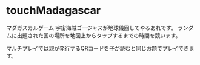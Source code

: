 # touchMadagascar

マダガスカルゲーム
宇宙海賊ゴージャスが地球儀回してやるあれです。
ランダムに出題された国の場所を地図上からタップするまでの時間を競います。

マルチプレイでは親が発行するQRコードを子が読むと同じお題でプレイできます。
